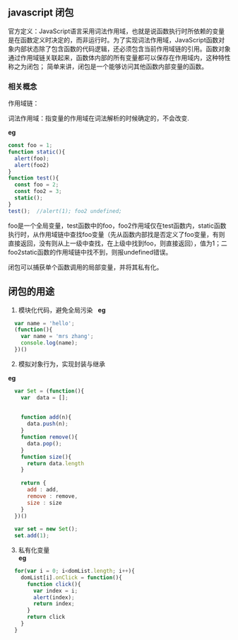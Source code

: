 
## javascript 闭包
官方定义：JavaScript语言采用词法作用域，也就是说函数执行时所依赖的变量是在函数定义时决定的，而非运行时。为了实现词法作用域，JavaScript函数对象内部状态除了包含函数的代码逻辑，还必须包含当前作用域链的引用。函数对象通过作用域链关联起来，函数体内部的所有变量都可以保存在作用域内，这种特性称之为闭包；
简单来讲，闭包是一个能够访问其他函数内部变量的函数。
### 相关概念  

作用域链：   

词法作用域：指变量的作用域在词法解析的时候确定的，不会改变.  

**eg**
```javascript
const foo = 1;
function static(){
  alert(foo);
  alert(foo2)
}
function test(){
  const foo = 2;
  const foo2 = 3;
  static();
}
test();  //alert(1); foo2 undefined;
```  

foo是一个全局变量，test函数中的foo，foo2作用域仅在test函数内，static函数执行时，从作用域链中查找foo变量（先从函数内部找是否定义了foo变量，有则直接返回，没有则从上一级中查找，在上级中找到foo，则直接返回），值为1；二foo2static函数的作用域链中找不到，则报undefined错误。

闭包可以捕获单个函数调用的局部变量，并将其私有化。

## 闭包的用途
1. 模块化代码，避免全局污染  
**eg**
```javascript
  var name = 'hello';
  (function(){
    var name = 'mrs zhang';
    console.log(name);
  })()
```

2. 模拟对象行为，实现封装与继承  

**eg**
```javascript
  var Set = (function(){
    var  data = [];
    
    
    function add(n){
      data.push(n);
    }
    function remove(){
      data.pop();
    }
    function size(){
      return data.length
    }
    
    return {
      add : add,
      remove : remove,
      size : size
    }
  })()
  
  var set = new Set();
  set.add(1);
```

3. 私有化变量  
**eg**
```javascript
  for(var i = 0; i<domList.length; i++){
    domList[i].onClick = function(){
      function click(){
        var index = i;
        alert(index);
        return index;
      }
      return click
    }
  }
```
  




